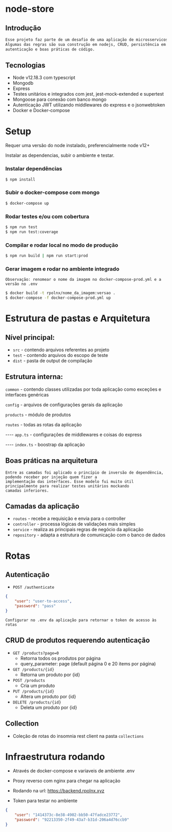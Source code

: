 # node-store

## Introdução

```sh
Esse projeto faz parte de um desafio de uma aplicação de microsservicos para fazer um CRUD de uma loja genérica. 
Algumas das regras são sua construção em nodejs, CRUD, persistência em banco nosql - com busca paginada, 
autenticação e boas práticas de código.
```

## Tecnologias

-   Node v12.18.3 com typescript
-   Mongodb
-   Express
-   Testes unitários e integrados com jest, jest-mock-extended e supertest
-   Mongoose para conexão com banco mongo
-   Autenticação JWT utilizando middlewares do express e o jsonwebtoken
-   Docker e Docker-compose

# Setup

Requer uma versão do node instalado, preferencialmente node v12+

Instalar as dependencias, subir o ambiente e testar.

### Instalar dependências

```sh
$ npm install
```

### Subir o docker-compose com mongo

```sh
$ docker-compose up
```

### Rodar testes e/ou com cobertura

```sh
$ npm run test
$ npm run test:coverage
```

### Compilar e rodar local no modo de produção

```sh
$ npm run build | npm run start:prod
```

### Gerar imagem e rodar no ambiente integrado

`Observação: renomear o nome da imagem no docker-compose-prod.yml e a versão no .env`

```sh
$ docker build -t rpolnx/nome_da_imagem:versao .
$ docker-compose -f docker-compose-prod.yml up
```

# Estrutura de pastas e Arquitetura

## Nível principal:

-   `src` - contendo arquivos referentes ao projeto
-   `test` - contendo arquivos do escopo de teste
-   `dist` - pasta de output de compilação

## Estrutura interna:

`common` - contendo classes utilizadas por toda aplicação como exceções e interfaces genéricas

`config` - arquivos de configurações gerais da aplicação

`products` - módulo de produtos

`routes` - todas as rotas da aplicação

---- `app.ts` - configurações de middlewares e coisas do express

---- `index.ts` - boostrap da aplicação

## Boas práticas na arquitetura

```
Entre as camadas foi aplicado o princípio de inversão de dependência, podendo receber por injeção quem fizer a 
implementação das interfaces. Esse modelo fui muito útil principalmente para realizar testes unitários mockando 
camadas inferiores.
```

## Camadas da aplicação

-   `routes` - recebe a requisição e envia para o controller
-   `controller` - processa lógicas de validações mais simples
-   `service` - realiza as principais regras de negócio da aplicação
-   `repository` - adapta a estrutura de comunicação com o banco de dados

# Rotas

## Autenticação

-   `POST /authenticate`

```json
{
    "user": "user-to-access",
    "password": "pass"
}
```

`Configurar no .env da aplicação para retornar o token de acesso às rotas`

## CRUD de produtos requerendo autenticação

-   `GET /products?page=0`
    -   Retorna todos os produtos por página
    -   query_parameter: page (default página 0 e 20 items por página)
-   `GET /products/{id}`
    -   Retorna um produto por {id}
-   `POST /products`
    -   Cria um produto
-   `PUT /products/{id}`
    -   Altera um produto por {id}
-   `DELETE /products/{id}`
    -   Deleta um produto por {id}

## Collection

-   Coleção de rotas do insomnia rest client na pasta `collections`

# Infraestrutura rodando

-   Através de docker-compose e variaveis de ambiente .env
-   Proxy reverso com nginx para chegar na aplicação
-   Rodando na url: https://backend.rpolnx.xyz

-   Token para testar no ambiente

```json
{
    "user": "1414373c-8e38-4902-bb50-47fadce23772",
    "password": "92213350-2f49-43a7-b31d-206a4d76ccb9"
}
```
